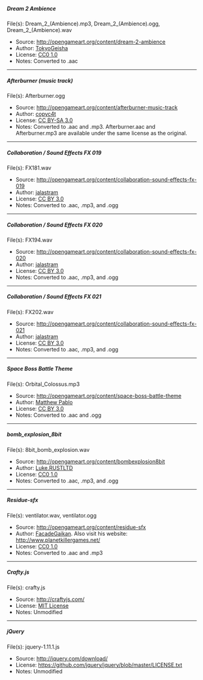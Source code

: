 ##### Dream 2 Ambience
File(s): Dream_2_(Ambience).mp3, Dream_2_(Ambience).ogg, Dream_2_(Ambience).wav
- Source: http://opengameart.org/content/dream-2-ambience
- Author: [TokyoGeisha](http://opengameart.org/users/tokyogeisha)
- License: [CC0 1.0](http://creativecommons.org/publicdomain/zero/1.0/)
- Notes: Converted to .aac

---

##### Afterburner (music track)
File(s): Afterburner.ogg
- Source: http://opengameart.org/content/afterburner-music-track
- Author: [copyc4t](http://opengameart.org/users/copyc4t)
- License: [CC BY-SA 3.0](http://creativecommons.org/licenses/by-sa/3.0/)
- Notes: Converted to .aac and .mp3. Afterburner.aac and Afterburner.mp3 are available under the same license as the original.

---

##### Collaboration / Sound Effects FX 019
File(s): FX181.wav
- Source: http://opengameart.org/content/collaboration-sound-effects-fx-019
- Author: [jalastram](http://opengameart.org/users/jalastram)
- License: [CC BY 3.0](http://creativecommons.org/licenses/by/3.0/)
- Notes: Converted to .aac, .mp3, and .ogg

---

##### Collaboration / Sound Effects FX 020
File(s): FX194.wav
- Source: http://opengameart.org/content/collaboration-sound-effects-fx-020
- Author: [jalastram](http://opengameart.org/users/jalastram)
- License: [CC BY 3.0](http://creativecommons.org/licenses/by/3.0/)
- Notes: Converted to .aac, .mp3, and .ogg

---

##### Collaboration / Sound Effects FX 021
File(s): FX202.wav
- Source: http://opengameart.org/content/collaboration-sound-effects-fx-021
- Author: [jalastram](http://opengameart.org/users/jalastram)
- License: [CC BY 3.0](http://creativecommons.org/licenses/by/3.0/)
- Notes: Converted to .aac, .mp3, and .ogg

---

##### Space Boss Battle Theme
File(s): Orbital_Colossus.mp3
- Source: http://opengameart.org/content/space-boss-battle-theme
- Author: [Matthew Pablo](http://www.matthewpablo.com)
- License: [CC BY 3.0](http://creativecommons.org/licenses/by/3.0/)
- Notes: Converted to .aac and .ogg

---

##### bomb_explosion_8bit
File(s): 8bit_bomb_explosion.wav
- Source: http://opengameart.org/content/bombexplosion8bit
- Author: [Luke.RUSTLTD](http://opengameart.org/users/lukerustltd)
- License: [CC0 1.0](http://creativecommons.org/publicdomain/zero/1.0/)
- Notes: Converted to .aac, .mp3, and .ogg

---

##### Residue-sfx
File(s): ventilator.wav, ventilator.ogg
- Source: http://opengameart.org/content/residue-sfx
- Author: [FacadeGaikan](http://opengameart.org/users/facadegaikan). Also visit his website: http://www.planetkillergames.net/
- License: [CC0 1.0](http://creativecommons.org/publicdomain/zero/1.0/)
- Notes: Converted to .aac and .mp3

---

##### Crafty.js
File(s): crafty.js
- Source: http://craftyjs.com/
- License: [MIT License](https://en.wikipedia.org/wiki/MIT_License)
- Notes: Unmodified

---

##### jQuery
File(s): jquery-1.11.1.js
- Source: http://jquery.com/download/
- License: https://github.com/jquery/jquery/blob/master/LICENSE.txt
- Notes: Unmodified
